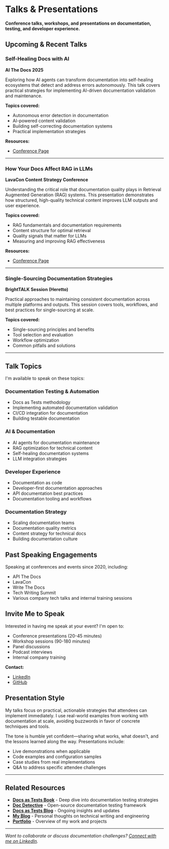 # Talks & Presentations

**Conference talks, workshops, and presentations on documentation, testing, and developer experience.**

## Upcoming & Recent Talks

### Self-Healing Docs with AI
**AI The Docs 2025**

Exploring how AI agents can transform documentation into self-healing ecosystems that detect and address errors autonomously. This talk covers practical strategies for implementing AI-driven documentation validation and maintenance.

**Topics covered:**
- Autonomous error detection in documentation
- AI-powered content validation
- Building self-correcting documentation systems
- Practical implementation strategies

**Resources:**
- [Conference Page](https://apithedocs.org/ai-25/manny-silva)

---

### How Your Docs Affect RAG in LLMs
**LavaCon Content Strategy Conference**

Understanding the critical role that documentation quality plays in Retrieval Augmented Generation (RAG) systems. This presentation demonstrates how structured, high-quality technical content improves LLM outputs and user experience.

**Topics covered:**
- RAG fundamentals and documentation requirements
- Content structure for optimal retrieval
- Quality signals that matter for LLMs
- Measuring and improving RAG effectiveness

**Resources:**
- [Conference Page](https://www.lavacon.org/blog/speaker/manny-silva/)

---

### Single-Sourcing Documentation Strategies
**BrightTALK Session (Heretto)**

Practical approaches to maintaining consistent documentation across multiple platforms and outputs. This session covers tools, workflows, and best practices for single-sourcing at scale.

**Topics covered:**
- Single-sourcing principles and benefits
- Tool selection and evaluation
- Workflow optimization
- Common pitfalls and solutions

---

## Talk Topics

I'm available to speak on these topics:

### Documentation Testing & Automation
- Docs as Tests methodology
- Implementing automated documentation validation
- CI/CD integration for documentation
- Building testable documentation

### AI & Documentation
- AI agents for documentation maintenance
- RAG optimization for technical content
- Self-healing documentation systems
- LLM integration strategies

### Developer Experience
- Documentation as code
- Developer-first documentation approaches
- API documentation best practices
- Documentation tooling and workflows

### Documentation Strategy
- Scaling documentation teams
- Documentation quality metrics
- Content strategy for technical docs
- Building documentation culture

## Past Speaking Engagements

Speaking at conferences and events since 2020, including:

- API The Docs
- LavaCon
- Write The Docs
- Tech Writing Summit
- Various company tech talks and internal training sessions

## Invite Me to Speak

Interested in having me speak at your event? I'm open to:

- Conference presentations (20-45 minutes)
- Workshop sessions (90-180 minutes)
- Panel discussions
- Podcast interviews
- Internal company training

**Contact:**
- [LinkedIn](https://www.linkedin.com/in/manuelrbsilva)
- [GitHub](https://github.com/hawkeyexl)

## Presentation Style

My talks focus on practical, actionable strategies that attendees can implement immediately. I use real-world examples from working with documentation at scale, avoiding buzzwords in favor of concrete techniques and tools.

The tone is humble yet confident—sharing what works, what doesn't, and the lessons learned along the way. Presentations include:

- Live demonstrations when applicable
- Code examples and configuration samples
- Case studies from real implementations
- Q&A to address specific attendee challenges

---

## Related Resources

- **[Docs as Tests Book](/book)** - Deep dive into documentation testing strategies
- **[Doc Detective](/doc-detective)** - Open-source documentation testing framework
- **[Docs as Tests Blog](https://www.docsastests.com)** - Ongoing insights and updates
- **[My Blog](/)** - Personal thoughts on technical writing and engineering
- **[Portfolio](/portfolio)** - Overview of my work and projects

---

*Want to collaborate or discuss documentation challenges? [Connect with me on LinkedIn](https://www.linkedin.com/in/manuelrbsilva).*
